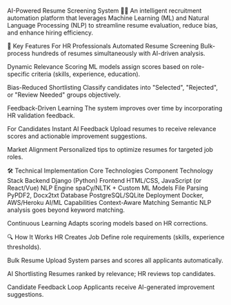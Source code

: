 AI-Powered Resume Screening System 🤖📄
An intelligent recruitment automation platform that leverages Machine Learning (ML) and Natural Language Processing (NLP) to streamline resume evaluation, reduce bias, and enhance hiring efficiency.


🌟 Key Features
For HR Professionals
Automated Resume Screening
Bulk-process hundreds of resumes simultaneously with AI-driven analysis.

Dynamic Relevance Scoring
ML models assign scores based on role-specific criteria (skills, experience, education).

Bias-Reduced Shortlisting
Classify candidates into "Selected", "Rejected", or "Review Needed" groups objectively.

Feedback-Driven Learning
The system improves over time by incorporating HR validation feedback.

For Candidates
Instant AI Feedback
Upload resumes to receive relevance scores and actionable improvement suggestions.

Market Alignment
Personalized tips to optimize resumes for targeted job roles.

🛠️ Technical Implementation
Core Technologies
Component	Technology Stack
Backend	Django (Python)
Frontend	HTML/CSS, JavaScript (or React/Vue)
NLP Engine	spaCy/NLTK + Custom ML Models
File Parsing	PyPDF2, Docx2txt
Database	PostgreSQL/SQLite
Deployment	Docker, AWS/Heroku
AI/ML Capabilities
Context-Aware Matching
Semantic NLP analysis goes beyond keyword matching.

Continuous Learning
Adapts scoring models based on HR corrections.

🔍 How It Works
HR Creates Job
Define role requirements (skills, experience thresholds).

Bulk Resume Upload
System parses and scores all applicants automatically.

AI Shortlisting
Resumes ranked by relevance; HR reviews top candidates.

Candidate Feedback Loop
Applicants receive AI-generated improvement suggestions.
